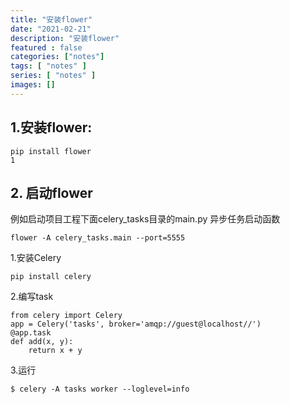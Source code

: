 ```yaml
---
title: "安装flower"
date: "2021-02-21"
description: "安装flower"
featured : false
categories: ["notes"]
tags: [ "notes" ]
series: [ "notes" ]
images: []
---
```


## 1.安装flower:

```
pip install flower
1
```

## 2. 启动flower

例如启动项目工程下面celery_tasks目录的main.py 异步任务启动函数

```
flower -A celery_tasks.main --port=5555
```



1.安装Celery

`pip install celery`

2.编写task

```
from celery import Celery
app = Celery('tasks', broker='amqp://guest@localhost//')
@app.task
def add(x, y):
    return x + y
```

3.运行

`$ celery -A tasks worker --loglevel=info`